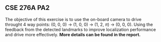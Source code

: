## CSE 276A PA2
The objective of this exercise is to use the on-board camera to drive throught 4 way points: (0, 0, 0) -> (1, 0, 0) -> (1, 2, $\pi$) -> (0, 0, 0). 
Using the feedback from the detected landmarks to improve localization performance and drive more effectively. **More details can be found in the report.**

